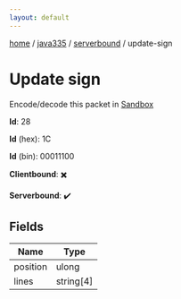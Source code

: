 ```yaml
---
layout: default
---
```


[home](/)  /  [java335](/protocol/java335)  /  [serverbound](/protocol/java335/serverbound)  /  update-sign

# Update sign

Encode/decode this packet in [Sandbox](../../../sandbox/java335#serverbound.update_sign)

**Id**: 28

**Id** (hex): 1C

**Id** (bin): 00011100

**Clientbound**: ✖️

**Serverbound**: ✔️

## Fields

Name | Type
---|---
position | ulong
lines | string[4]
